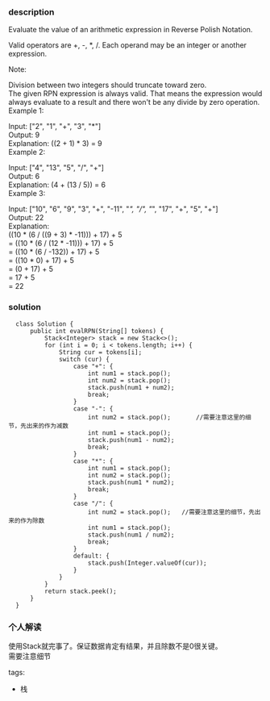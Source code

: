 ### description    
  Evaluate the value of an arithmetic expression in Reverse Polish Notation.  
    
  Valid operators are +, -, *, /. Each operand may be an integer or another expression.  
    
  Note:  
    
  Division between two integers should truncate toward zero.  
  The given RPN expression is always valid. That means the expression would always evaluate to a result and there won't be any divide by zero operation.  
  Example 1:  
    
  Input: ["2", "1", "+", "3", "*"]  
  Output: 9  
  Explanation: ((2 + 1) * 3) = 9  
  Example 2:  
    
  Input: ["4", "13", "5", "/", "+"]  
  Output: 6  
  Explanation: (4 + (13 / 5)) = 6  
  Example 3:  
    
  Input: ["10", "6", "9", "3", "+", "-11", "*", "/", "*", "17", "+", "5", "+"]  
  Output: 22  
  Explanation:   
    ((10 * (6 / ((9 + 3) * -11))) + 17) + 5  
  = ((10 * (6 / (12 * -11))) + 17) + 5  
  = ((10 * (6 / -132)) + 17) + 5  
  = ((10 * 0) + 17) + 5  
  = (0 + 17) + 5  
  = 17 + 5  
  = 22  
### solution    
```    
  class Solution {  
      public int evalRPN(String[] tokens) {  
          Stack<Integer> stack = new Stack<>();  
          for (int i = 0; i < tokens.length; i++) {  
              String cur = tokens[i];  
              switch (cur) {  
                  case "+": {  
                      int num1 = stack.pop();  
                      int num2 = stack.pop();  
                      stack.push(num1 + num2);  
                      break;  
                  }  
                  case "-": {  
                      int num2 = stack.pop();       //需要注意这里的细节，先出来的作为减数  
                      int num1 = stack.pop();  
                      stack.push(num1 - num2);  
                      break;  
                  }  
                  case "*": {  
                      int num1 = stack.pop();  
                      int num2 = stack.pop();  
                      stack.push(num1 * num2);  
                      break;  
                  }  
                  case "/": {  
                      int num2 = stack.pop();   //需要注意这里的细节，先出来的作为除数  
                      int num1 = stack.pop();  
                      stack.push(num1 / num2);  
                      break;  
                  }  
                  default: {  
                      stack.push(Integer.valueOf(cur));  
                  }  
              }  
          }  
          return stack.peek();  
      }  
  }  
```    
    
### 个人解读    
  使用Stack就完事了。保证数据肯定有结果，并且除数不是0很关键。  
  需要注意细节  
    
tags:    
  -  栈  
